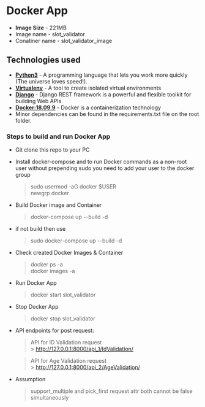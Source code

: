 # Docker App
* **Image Size** - 221MB
* Image name - slot_validator
* Conatiner name - slot_validator_image


## Technologies used
* **[Python3](https://www.python.org/downloads/)** - A programming language that lets you work more quickly (The universe loves speed!).
* **[Virtualenv](https://virtualenv.pypa.io/en/stable/)** - A tool to create isolated virtual environments
* **[Django](https://www.django-rest-framework.org/)** - Django REST framework is a powerful and flexible toolkit for building Web APIs
* **[Docker:18.09.9](https://linuxize.com/post/how-to-install-and-use-docker-on-ubuntu-18-04/)** - Docker is a containerization technology
* Minor dependencies can be found in the requirements.txt file on the root folder.


### Steps to build and run Docker App
* Git clone this repo to your PC
* Install docker-compose and to run Docker commands as a non-root user without prepending sudo you need to add your user to the docker group
    > sudo usermod -aG docker $USER<br />
    > newgrp docker

* Build Docker image and Container
    > docker-compose up --build -d
* if not build then use
    > sudo docker-compose up --build -d
* Check created Docker Images & Container
    > docker ps -a <br />
    > docker images -a
* Run Docker App
    > docker start slot_validator
* Stop Docker App
    > docker stop slot_validator

* API endpoints for post request:

    > API for ID Validation request <br />
        > http://127.0.0.1:8000/api_1/IdValidation/ 
        <br />

    > API for Age Validation request <br />
        > http://127.0.0.1:8000/api_2/AgeValidation/


* Assumption
    > support_multiple and pick_first request attr both cannot be false simultaneously







